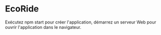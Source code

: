 # EcoRide

Exécutez  npm start pour créer l'application, démarrez un serveur Web pour ouvrir l'application dans le navigateur.

